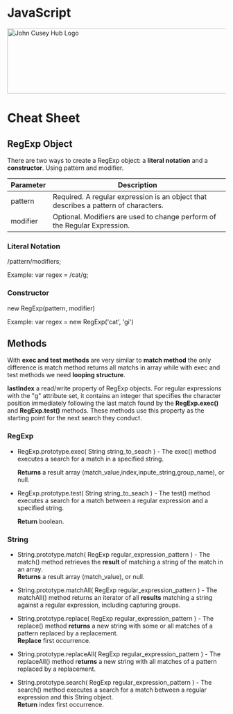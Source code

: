 # JavaScript

<img src="https://github.com/johncuseyhub/GettingStarted/blob/main/HubBanner.png" alt="John Cusey Hub Logo" height="150" width="1000">


# Cheat Sheet

## RegExp Object
There are two ways to create a RegExp object: a **literal notation** and a **constructor**. Using pattern and modifier.

| Parameter     | Description |
| ----------- | ----------- |
|pattern   | Required. A regular expression is an object that describes a pattern of characters.     |
|modifier   | Optional. Modifiers are used to change perform of the Regular Expression. |

### Literal Notation
/pattern/modifiers;     

Example: var regex = /cat/g;


### Constructor      
new RegExp(pattern, modifier)

Example: var regex = new RegExp('cat', 'gi')

## Methods
With **exec and test methods** are very similar to **match method** the only difference is match method returns all matchs in array while with exec and test methods we need **looping structure**.         
 
 
**lastIndex** a read/write property of RegExp objects. For regular expressions with the "g" attribute set, it contains an integer that specifies the character position immediately following the last match found by the **RegExp.exec()** and **RegExp.test()** methods. These methods use this property as the starting point for the next search they conduct.      

### RegExp
* RegExp.prototype.exec( String string_to_seach ) - The exec() method executes a search for a match in a specified string.  
       
  **Returns** a result array (match_value,index,inpute_string,group_name), or null.           
* RegExp.prototype.test( String string_to_seach ) - The test() method executes a search for a match between a regular expression and a specified string. 
         
  **Return** boolean.    

### String
* String.prototype.match( RegExp regular_expression_pattern ) - The match() method retrieves the **result**  of matching a string of the match in an array.          
  **Returns** a result array (match_value), or null.
  
* String.prototype.matchAll( RegExp regular_expression_pattern ) - The matchAll() method returns an iterator of all **results** matching a string against a regular expression, including capturing groups.  
    
* String.prototype.replace( RegExp regular_expression_pattern ) - The replace() method **returns** a new string with some or all matches of a pattern replaced by a replacement.        
**Replace** first occurrence.   
* String.prototype.replaceAll( RegExp regular_expression_pattern ) - The replaceAll() method r**eturns** a new string with all matches of a pattern replaced by a replacement.      
* String.prototype.search( RegExp regular_expression_pattern ) - The search() method executes a search for a match between a regular expression and this String object.       
  **Return** index first occurrence.     
